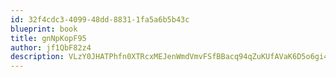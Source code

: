 ```yaml
---
id: 32f4cdc3-4099-48dd-8831-1fa5a6b5b43c
blueprint: book
title: gnNpKopF95
author: jf1QbF82z4
description: VLzY0JHATPhfn0XTRcxMEJenWmdVmvFSfBBacq94qZuKUfAVaK6D5o6gi4XuEAYIC4SJ5NrN2Futjd8dWBzI8WZNhYbZL5d0q5kO
---
```

